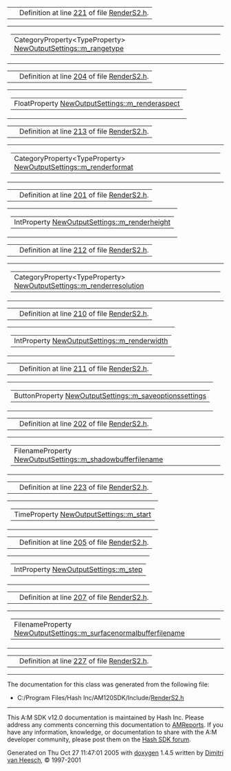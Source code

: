 
</tr>
</tbody>
</table></td>
</tr>
</tbody>
</table>

|  |  |
|----|----|
|   | Definition at line <a href="RenderS2_8h-source.md#l00221" class="el">221</a> of file <a href="RenderS2_8h-source.md" class="el">RenderS2.h</a>. |

<span id="edde4befd428292ef2d11ab515d76990" class="anchor"></span>

<table class="mdTable" data-cellpadding="2" data-cellspacing="0">
<colgroup>
<col style="width: 100%" />
</colgroup>
<tbody>
<tr>
<td class="mdRow"><table data-cellpadding="0" data-cellspacing="0" data-border="0">
<tbody>
<tr>
<td class="md" data-nowrap="" data-valign="top">CategoryProperty&lt;TypeProperty&gt; <a href="classNewOutputSettings.md#edde4befd428292ef2d11ab515d76990" class="el">NewOutputSettings::m_rangetype</a></td>
</tr>
</tbody>
</table></td>
</tr>
</tbody>
</table>

|  |  |
|----|----|
|   | Definition at line <a href="RenderS2_8h-source.md#l00204" class="el">204</a> of file <a href="RenderS2_8h-source.md" class="el">RenderS2.h</a>. |

<span id="d3515e3a9346ffc3f2e9be76981b9049" class="anchor"></span>

<table class="mdTable" data-cellpadding="2" data-cellspacing="0">
<colgroup>
<col style="width: 100%" />
</colgroup>
<tbody>
<tr>
<td class="mdRow"><table data-cellpadding="0" data-cellspacing="0" data-border="0">
<tbody>
<tr>
<td class="md" data-nowrap="" data-valign="top">FloatProperty <a href="classNewOutputSettings.md#d3515e3a9346ffc3f2e9be76981b9049" class="el">NewOutputSettings::m_renderaspect</a></td>
</tr>
</tbody>
</table></td>
</tr>
</tbody>
</table>

|  |  |
|----|----|
|   | Definition at line <a href="RenderS2_8h-source.md#l00213" class="el">213</a> of file <a href="RenderS2_8h-source.md" class="el">RenderS2.h</a>. |

<span id="ae931866533eb41381708ce78fbbb157" class="anchor"></span>

<table class="mdTable" data-cellpadding="2" data-cellspacing="0">
<colgroup>
<col style="width: 100%" />
</colgroup>
<tbody>
<tr>
<td class="mdRow"><table data-cellpadding="0" data-cellspacing="0" data-border="0">
<tbody>
<tr>
<td class="md" data-nowrap="" data-valign="top">CategoryProperty&lt;TypeProperty&gt; <a href="classNewOutputSettings.md#ae931866533eb41381708ce78fbbb157" class="el">NewOutputSettings::m_renderformat</a></td>
</tr>
</tbody>
</table></td>
</tr>
</tbody>
</table>

|  |  |
|----|----|
|   | Definition at line <a href="RenderS2_8h-source.md#l00201" class="el">201</a> of file <a href="RenderS2_8h-source.md" class="el">RenderS2.h</a>. |

<span id="9edd67e46c364ccb65dba60b2384e4fe" class="anchor"></span>

<table class="mdTable" data-cellpadding="2" data-cellspacing="0">
<colgroup>
<col style="width: 100%" />
</colgroup>
<tbody>
<tr>
<td class="mdRow"><table data-cellpadding="0" data-cellspacing="0" data-border="0">
<tbody>
<tr>
<td class="md" data-nowrap="" data-valign="top">IntProperty <a href="classNewOutputSettings.md#9edd67e46c364ccb65dba60b2384e4fe" class="el">NewOutputSettings::m_renderheight</a></td>
</tr>
</tbody>
</table></td>
</tr>
</tbody>
</table>

|  |  |
|----|----|
|   | Definition at line <a href="RenderS2_8h-source.md#l00212" class="el">212</a> of file <a href="RenderS2_8h-source.md" class="el">RenderS2.h</a>. |

<span id="d12c28984f11b5c4b313d1911f02ed0c" class="anchor"></span>

<table class="mdTable" data-cellpadding="2" data-cellspacing="0">
<colgroup>
<col style="width: 100%" />
</colgroup>
<tbody>
<tr>
<td class="mdRow"><table data-cellpadding="0" data-cellspacing="0" data-border="0">
<tbody>
<tr>
<td class="md" data-nowrap="" data-valign="top">CategoryProperty&lt;TypeProperty&gt; <a href="classNewOutputSettings.md#d12c28984f11b5c4b313d1911f02ed0c" class="el">NewOutputSettings::m_renderresolution</a></td>
</tr>
</tbody>
</table></td>
</tr>
</tbody>
</table>

|  |  |
|----|----|
|   | Definition at line <a href="RenderS2_8h-source.md#l00210" class="el">210</a> of file <a href="RenderS2_8h-source.md" class="el">RenderS2.h</a>. |

<span id="6ebf1aae32e5821f625ad509bfc4d39d" class="anchor"></span>

<table class="mdTable" data-cellpadding="2" data-cellspacing="0">
<colgroup>
<col style="width: 100%" />
</colgroup>
<tbody>
<tr>
<td class="mdRow"><table data-cellpadding="0" data-cellspacing="0" data-border="0">
<tbody>
<tr>
<td class="md" data-nowrap="" data-valign="top">IntProperty <a href="classNewOutputSettings.md#6ebf1aae32e5821f625ad509bfc4d39d" class="el">NewOutputSettings::m_renderwidth</a></td>
</tr>
</tbody>
</table></td>
</tr>
</tbody>
</table>

|  |  |
|----|----|
|   | Definition at line <a href="RenderS2_8h-source.md#l00211" class="el">211</a> of file <a href="RenderS2_8h-source.md" class="el">RenderS2.h</a>. |

<span id="c35789e13e7443d5e641009dba340023" class="anchor"></span>

<table class="mdTable" data-cellpadding="2" data-cellspacing="0">
<colgroup>
<col style="width: 100%" />
</colgroup>
<tbody>
<tr>
<td class="mdRow"><table data-cellpadding="0" data-cellspacing="0" data-border="0">
<tbody>
<tr>
<td class="md" data-nowrap="" data-valign="top">ButtonProperty <a href="classNewOutputSettings.md#c35789e13e7443d5e641009dba340023" class="el">NewOutputSettings::m_saveoptionssettings</a></td>
</tr>
</tbody>
</table></td>
</tr>
</tbody>
</table>

|  |  |
|----|----|
|   | Definition at line <a href="RenderS2_8h-source.md#l00202" class="el">202</a> of file <a href="RenderS2_8h-source.md" class="el">RenderS2.h</a>. |

<span id="ebc1db7284464ee8dbb2debb752619d2" class="anchor"></span>

<table class="mdTable" data-cellpadding="2" data-cellspacing="0">
<colgroup>
<col style="width: 100%" />
</colgroup>
<tbody>
<tr>
<td class="mdRow"><table data-cellpadding="0" data-cellspacing="0" data-border="0">
<tbody>
<tr>
<td class="md" data-nowrap="" data-valign="top">FilenameProperty <a href="classNewOutputSettings.md#ebc1db7284464ee8dbb2debb752619d2" class="el">NewOutputSettings::m_shadowbufferfilename</a></td>
</tr>
</tbody>
</table></td>
</tr>
</tbody>
</table>

|  |  |
|----|----|
|   | Definition at line <a href="RenderS2_8h-source.md#l00223" class="el">223</a> of file <a href="RenderS2_8h-source.md" class="el">RenderS2.h</a>. |

<span id="95a91412907506f30b4e92c4d5db99fc" class="anchor"></span>

<table class="mdTable" data-cellpadding="2" data-cellspacing="0">
<colgroup>
<col style="width: 100%" />
</colgroup>
<tbody>
<tr>
<td class="mdRow"><table data-cellpadding="0" data-cellspacing="0" data-border="0">
<tbody>
<tr>
<td class="md" data-nowrap="" data-valign="top">TimeProperty <a href="classNewOutputSettings.md#95a91412907506f30b4e92c4d5db99fc" class="el">NewOutputSettings::m_start</a></td>
</tr>
</tbody>
</table></td>
</tr>
</tbody>
</table>

|  |  |
|----|----|
|   | Definition at line <a href="RenderS2_8h-source.md#l00205" class="el">205</a> of file <a href="RenderS2_8h-source.md" class="el">RenderS2.h</a>. |

<span id="325c5f98ce02c3a56903554e6deba3a4" class="anchor"></span>

<table class="mdTable" data-cellpadding="2" data-cellspacing="0">
<colgroup>
<col style="width: 100%" />
</colgroup>
<tbody>
<tr>
<td class="mdRow"><table data-cellpadding="0" data-cellspacing="0" data-border="0">
<tbody>
<tr>
<td class="md" data-nowrap="" data-valign="top">IntProperty <a href="classNewOutputSettings.md#325c5f98ce02c3a56903554e6deba3a4" class="el">NewOutputSettings::m_step</a></td>
</tr>
</tbody>
</table></td>
</tr>
</tbody>
</table>

|  |  |
|----|----|
|   | Definition at line <a href="RenderS2_8h-source.md#l00207" class="el">207</a> of file <a href="RenderS2_8h-source.md" class="el">RenderS2.h</a>. |

<span id="ef1ebf00e8af0f219c5425189197eb72" class="anchor"></span>

<table class="mdTable" data-cellpadding="2" data-cellspacing="0">
<colgroup>
<col style="width: 100%" />
</colgroup>
<tbody>
<tr>
<td class="mdRow"><table data-cellpadding="0" data-cellspacing="0" data-border="0">
<tbody>
<tr>
<td class="md" data-nowrap="" data-valign="top">FilenameProperty <a href="classNewOutputSettings.md#ef1ebf00e8af0f219c5425189197eb72" class="el">NewOutputSettings::m_surfacenormalbufferfilename</a></td>
</tr>
</tbody>
</table></td>
</tr>
</tbody>
</table>

|  |  |
|----|----|
|   | Definition at line <a href="RenderS2_8h-source.md#l00227" class="el">227</a> of file <a href="RenderS2_8h-source.md" class="el">RenderS2.h</a>. |

------------------------------------------------------------------------

The documentation for this class was generated from the following file:

- C:/Program Files/Hash Inc/AM120SDK/Include/<a href="RenderS2_8h-source.md" class="el">RenderS2.h</a>

------------------------------------------------------------------------

<span class="small">This A:M SDK v12.0 documentation is maintained by Hash Inc. Please address any comments concerning this documentation to [AMReports](http://www.hash.com/reports). If you have any information, knowledge, or documentation to share with the A:M developer community, please post them on the [Hash SDK forum](http://www.hash.com/forums/index.php?showforum=11).</span>

Generated on Thu Oct 27 11:47:01 2005 with [<span class="image placeholder" original-image-src="doxygen.png" original-image-title="" height="45" width="100" align="middle" border="0">doxygen</span>](http://www.doxygen.org/index.html) 1.4.5 written by [Dimitri van Heesch](mailto:dimitri@stack.nl), © 1997-2001
